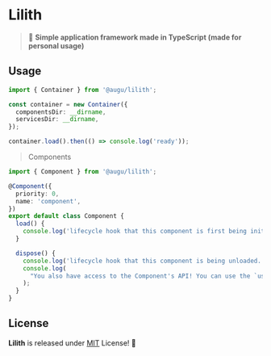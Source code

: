 # Lilith

> 🧵 **Simple application framework made in TypeScript (made for personal usage)**

## Usage

```ts
import { Container } from '@augu/lilith';

const container = new Container({
  componentsDir: __dirname,
  servicesDir: __dirname,
});

container.load().then(() => console.log('ready'));
```

> Components

```ts
import { Component } from '@augu/lilith';

@Component({
  priority: 0,
  name: 'component',
})
export default class Component {
  load() {
    console.log('lifecycle hook that this component is first being initialized.');
  }

  dispose() {
    console.log('lifecycle hook that this component is being unloaded.');
    console.log(
      "You also have access to the Component's API! You can use the `useApi(<name>)` hook to get the API between a component or service if you're not in the component itself."
    );
  }
}
```

## License

**Lilith** is released under [MIT](/LICENSE) License! 💖
